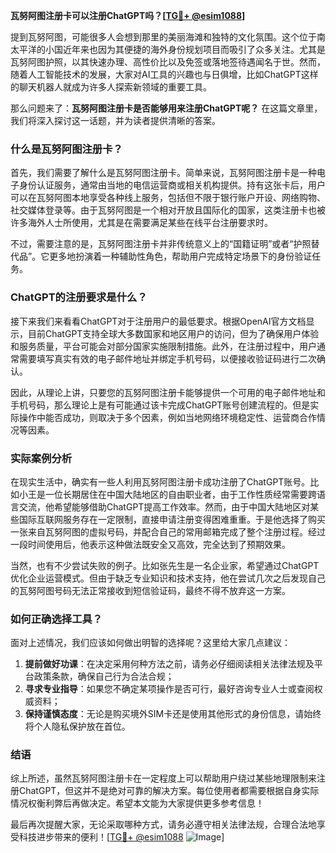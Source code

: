 **瓦努阿图注册卡可以注册ChatGPT吗？[[TG💪+ @esim1088](https://t.me/s/esim1088)]**

提到瓦努阿图，可能很多人会想到那里的美丽海滩和独特的文化氛围。这个位于南太平洋的小国近年来也因为其便捷的海外身份规划项目而吸引了众多关注。尤其是瓦努阿图护照，以其快速办理、高性价比以及免签或落地签待遇闻名于世。然而，随着人工智能技术的发展，大家对AI工具的兴趣也与日俱增，比如ChatGPT这样的聊天机器人就成为许多人探索新领域的重要工具。

那么问题来了：**瓦努阿图注册卡是否能够用来注册ChatGPT呢？** 在这篇文章里，我们将深入探讨这一话题，并为读者提供清晰的答案。

### 什么是瓦努阿图注册卡？

首先，我们需要了解什么是瓦努阿图注册卡。简单来说，瓦努阿图注册卡是一种电子身份认证服务，通常由当地的电信运营商或相关机构提供。持有这张卡后，用户可以在瓦努阿图本地享受各种线上服务，包括但不限于银行账户开设、网络购物、社交媒体登录等。由于瓦努阿图是一个相对开放且国际化的国家，这类注册卡也被许多海外人士所使用，尤其是在需要满足某些在线平台注册要求时。

不过，需要注意的是，瓦努阿图注册卡并非传统意义上的“国籍证明”或者“护照替代品”。它更多地扮演着一种辅助性角色，帮助用户完成特定场景下的身份验证任务。

### ChatGPT的注册要求是什么？

接下来我们来看看ChatGPT对于注册用户的最低要求。根据OpenAI官方文档显示，目前ChatGPT支持全球大多数国家和地区用户的访问，但为了确保用户体验和服务质量，平台可能会对部分国家实施限制措施。此外，在注册过程中，用户通常需要填写真实有效的电子邮件地址并绑定手机号码，以便接收验证码进行二次确认。

因此，从理论上讲，只要您的瓦努阿图注册卡能够提供一个可用的电子邮件地址和手机号码，那么理论上是有可能通过该卡完成ChatGPT账号创建流程的。但是实际操作中能否成功，则取决于多个因素，例如当地网络环境稳定性、运营商合作情况等因素。

### 实际案例分析

在现实生活中，确实有一些人利用瓦努阿图注册卡成功注册了ChatGPT账号。比如小王是一位长期居住在中国大陆地区的自由职业者，由于工作性质经常需要跨语言交流，他希望能够借助ChatGPT提高工作效率。然而，由于中国大陆地区对某些国际互联网服务存在一定限制，直接申请注册变得困难重重。于是他选择了购买一张来自瓦努阿图的虚拟号码，并配合自己的常用邮箱完成了整个注册过程。经过一段时间使用后，他表示这种做法既安全又高效，完全达到了预期效果。

当然，也有不少尝试失败的例子。比如张先生是一名企业家，希望通过ChatGPT优化企业运营模式。但由于缺乏专业知识和技术支持，他在尝试几次之后发现自己的瓦努阿图号码无法正常接收到短信验证码，最终不得不放弃这一方案。

### 如何正确选择工具？

面对上述情况，我们应该如何做出明智的选择呢？这里给大家几点建议：

1. **提前做好功课**：在决定采用何种方法之前，请务必仔细阅读相关法律法规及平台政策条款，确保自己行为合法合规；
2. **寻求专业指导**：如果您不确定某项操作是否可行，最好咨询专业人士或查阅权威资料；
3. **保持谨慎态度**：无论是购买境外SIM卡还是使用其他形式的身份信息，请始终将个人隐私保护放在首位。

### 结语

综上所述，虽然瓦努阿图注册卡在一定程度上可以帮助用户绕过某些地理限制来注册ChatGPT，但这并不是绝对可靠的解决方案。每位使用者都需要根据自身实际情况权衡利弊后再做决定。希望本文能为大家提供更多参考信息！

最后再次提醒大家，无论采取哪种方式，请务必遵守相关法律法规，合理合法地享受科技进步带来的便利！[[TG💪+ @esim1088](https://t.me/s/esim1088) ![Image](https://i.postimg.cc/4NQfJmqS/Snipaste-2025-05-13-00-14-12.png)]